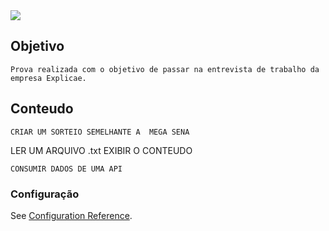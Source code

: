 <div class="text-center">
<img src="https://3lhowb48prep40031529g5yj-wpengine.netdna-ssl.com/wp-content/uploads/2019/10/logo-vuejs-min.png">
</div>

## Objetivo
```
Prova realizada com o objetivo de passar na entrevista de trabalho da empresa Explicae.
```
## Conteudo
```
CRIAR UM SORTEIO SEMELHANTE A  MEGA SENA
```
LER UM ARQUIVO .txt EXIBIR O CONTEUDO
```
CONSUMIR DADOS DE UMA API
```
### Configuração
See [Configuration Reference](https://cli.vuejs.org/config/).
